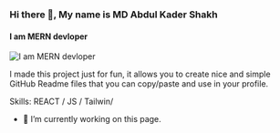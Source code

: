 ### Hi there 👋, My name is MD Abdul Kader Shakh
#### I am MERN devloper
![I am MERN devloper](https://i.ibb.co/gjwxKyy/blood-donation-symbol-with-hand-and-blood-bag-free-vector-removebg-preview.png)

I made this project just for fun, it allows you to create nice and simple GitHub Readme files that you can copy/paste and use in your profile.

Skills: REACT / JS / Tailwin/

- 🔭 I’m currently working on this page. 




